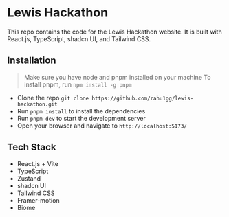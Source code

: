 # Lewis Hackathon

This repo contains the code for the Lewis Hackathon website. It is built with React.js, TypeScript, shadcn UI, and Tailwind CSS.

## Installation

> Make sure you have node and pnpm installed on your machine
> To install pnpm, run `npm install -g pnpm`

- Clone the repo `git clone https://github.com/rahu1gg/lewis-hackathon.git`
- Run `pnpm install` to install the dependencies
- Run `pnpm dev` to start the development server
- Open your browser and navigate to `http://localhost:5173/`

## Tech Stack
- React.js + Vite
- TypeScript
- Zustand
- shadcn UI
- Tailwind CSS
- Framer-motion
- Biome
